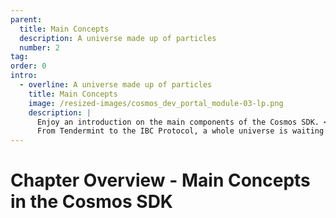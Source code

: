 ```yaml
---
parent:
  title: Main Concepts
  description: A universe made up of particles
  number: 2
tag: 
order: 0
intro:
  - overline: A universe made up of particles
    title: Main Concepts
    image: /resized-images/cosmos_dev_portal_module-03-lp.png
    description: |
      Enjoy an introduction on the main components of the Cosmos SDK. <br/><br/>
      From Tendermint to the IBC Protocol, a whole universe is waiting to be discovered.
---
```


<ModuleLandingPage>

# Chapter Overview - Main Concepts in the Cosmos SDK

</ModuleLandingPage>
